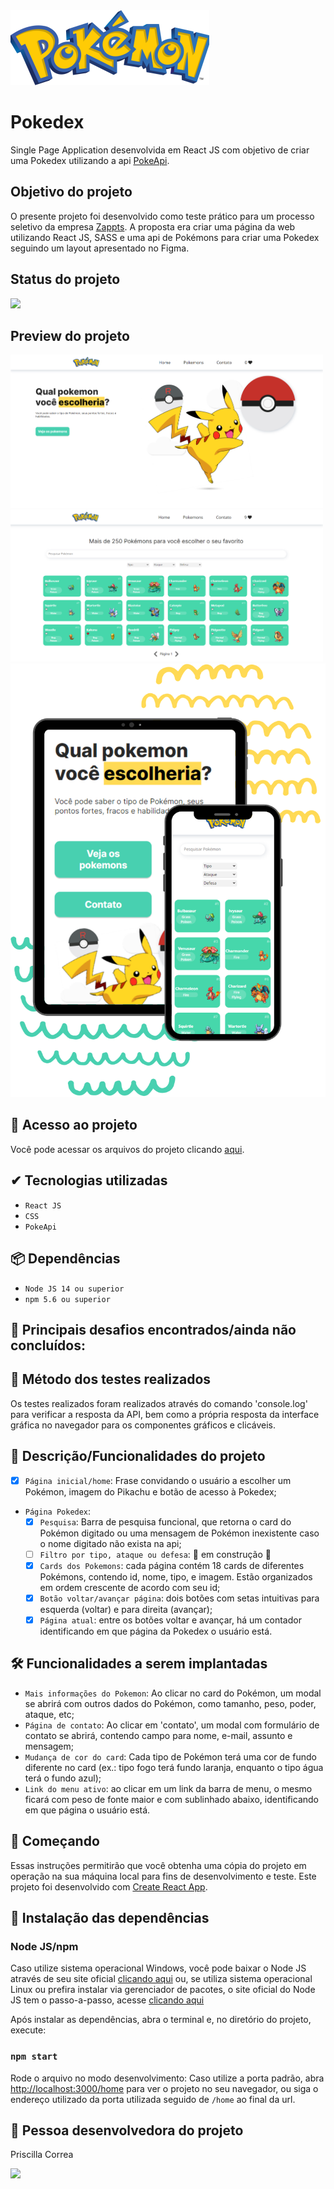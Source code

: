 <img src="https://raw.githubusercontent.com/prissycorrea/pokedex-zappts/fb90335df5835526343f690a506c08deff3165d6/project-images/logo.svg">

# Pokedex
Single Page Application desenvolvida em React JS com objetivo de criar uma Pokedex utilizando a api [PokeApi](https://pokeapi.co/).

## Objetivo do projeto
O presente projeto foi desenvolvido como teste prático para um processo seletivo da empresa [Zappts](https://www.zappts.com.br/). A proposta era criar uma página da web utilizando React JS, SASS e uma api de Pokémons para criar uma Pokedex seguindo um layout apresentado no Figma.

## Status do projeto
<img src="http://img.shields.io/static/v1?label=STATUS&message=EM%20DESENVOLVIMENTO&color=GREEN&style=for-the-badge"/>

## Preview do projeto
<img src="https://github.com/prissycorrea/pokedex-zappts/blob/main/readme-images/pc-home.PNG?raw=true" width="500">
<img src="https://github.com/prissycorrea/pokedex-zappts/blob/main/readme-images/pc-screen-pokedex.PNG?raw=true" width="500">
<img src="https://raw.githubusercontent.com/prissycorrea/pokedex-zappts/fb90335df5835526343f690a506c08deff3165d6/readme-images/mockup-pokedex-mobile.svg" width="550">

## 📁 Acesso ao projeto
Você pode acessar os arquivos do projeto clicando [aqui](https://github.com/prissycorrea/pokedex-zappts).

## ✔ Tecnologias utilizadas
- ``React JS``
- ``CSS``
- ``PokeApi``

## 📦 Dependências
- ``Node JS 14 ou superior``
- ``npm 5.6 ou superior``

## 💭 Principais desafios encontrados/ainda não concluídos:


## 🧯 Método dos testes realizados
Os testes realizados foram realizados através do comando 'console.log' para verificar a resposta da API, bem como a própria resposta da interface gráfica no navegador para os componentes gráficos e clicáveis.

## 🔨 Descrição/Funcionalidades do projeto
-  [x] `Página inicial/home`: Frase convidando o usuário a escolher um Pokémon, imagem do Pikachu e botão de acesso à Pokedex;

- `Página Pokedex`: 
  - [x] `Pesquisa`: Barra de pesquisa funcional, que retorna o card do Pokémon digitado ou uma mensagem de Pokémon inexistente caso o nome digitado não exista na api;
  - [ ] `Filtro por tipo, ataque ou defesa`: :construction: em construção :construction:
  - [x] `Cards dos Pokemons`: cada página contém 18 cards de diferentes Pokémons, contendo id, nome, tipo, e imagem. Estão organizados em ordem crescente de acordo com seu id;
  - [x] `Botão voltar/avançar página`: dois botões com setas intuitivas para esquerda (voltar) e para direita (avançar);
  - [x] `Página atual`: entre os botões voltar e avançar, há um contador identificando em que página da Pokedex o usuário está.

## 🛠️ Funcionalidades a serem implantadas
- `Mais informações do Pokemon`: Ao clicar no card do Pokémon, um modal se abrirá com outros dados do Pokémon, como tamanho, peso, poder, ataque, etc;
- `Página de contato`: Ao clicar em 'contato', um modal com formulário de contato se abrirá, contendo campo para nome, e-mail, assunto e mensagem;
- `Mudança de cor do card`: Cada tipo de Pokémon terá uma cor de fundo diferente no card (ex.: tipo fogo terá fundo laranja, enquanto o tipo água terá o fundo azul);
- `Link do menu ativo`: ao clicar em um link da barra de menu, o mesmo ficará com peso de fonte maior e com sublinhado abaixo, identificando em que página o usuário está.

## 🚀 Começando
Essas instruções permitirão que você obtenha uma cópia do projeto em operação na sua máquina local para fins de desenvolvimento e teste.
Este projeto foi desenvolvido com [Create React App](https://github.com/facebook/create-react-app).

## 🔧 Instalação das dependências
### Node JS/npm
Caso utilize sistema operacional Windows, você pode baixar o Node JS através de seu site oficial [clicando aqui](https://nodejs.org/en/)
ou, se utiliza sistema operacional Linux ou prefira instalar via gerenciador de pacotes, o site oficial do Node JS tem o passo-a-passo, acesse [clicando aqui](https://nodejs.org/pt-br/download/package-manager/) 


Após instalar as dependências, abra o terminal e, no diretório do projeto, execute:

### `npm start`

Rode o arquivo no modo desenvolvimento:
Caso utilize a porta padrão, abra [http://localhost:3000/home](http://localhost:3000/home) para ver o projeto no seu navegador, ou siga o endereço utilizado da porta utilizada seguido de `/home` ao final da url.

## 🖖 Pessoa desenvolvedora do projeto
Priscilla Correa

[<img src="https://cdn.jsdelivr.net/gh/devicons/devicon/icons/linkedin/linkedin-original.svg" width=30px>](https://www.linkedin.com/in/priscilla-correa/)

